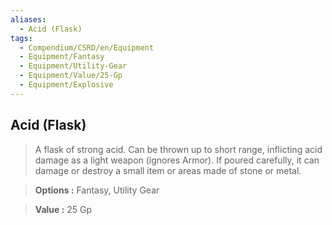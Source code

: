 ```yaml
---
aliases:
  - Acid (Flask)
tags:
  - Compendium/CSRD/en/Equipment
  - Equipment/Fantasy
  - Equipment/Utility-Gear
  - Equipment/Value/25-Gp
  - Equipment/Explosive
---
```

  
    
## Acid (Flask)    
    
>A flask of strong acid. Can be thrown up to short range, inflicting acid damage as a light weapon (ignores Armor). If poured carefully, it can damage or destroy a small item or areas made of stone or metal.    
> **Options :** Fantasy, Utility Gear    
> **Value :** 25 Gp